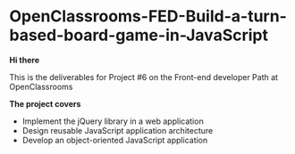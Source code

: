 # OpenClassrooms-FED-Build-a-turn-based-board-game-in-JavaScript

**Hi there**

This is the deliverables for Project #6 on the Front-end developer Path at OpenClassrooms

**The project covers**

* Implement the jQuery library in a web application
* Design reusable JavaScript application architecture
* Develop an object-oriented JavaScript application
